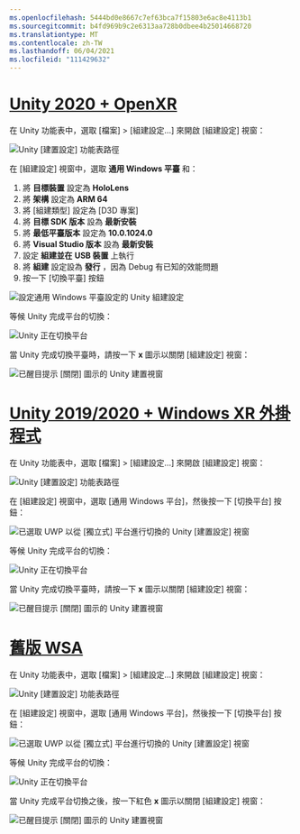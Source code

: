 ```yaml
---
ms.openlocfilehash: 5444bd0e8667c7ef63bca7f15803e6ac8e4113b1
ms.sourcegitcommit: b4fd969b9c2e6313aa728b0dbee4b25014668720
ms.translationtype: MT
ms.contentlocale: zh-TW
ms.lasthandoff: 06/04/2021
ms.locfileid: "111429632"
---
```

# <a name="unity-2020--openxr"></a>[Unity 2020 + OpenXR](#tab/openxr)

在 Unity 功能表中，選取 [檔案] >  [組建設定...] 來開啟 [組建設定] 視窗：

![Unity [建置設定] 功能表路徑](../images/mr-learning-base/base-02-section2-step1-1.png)

在 [組建設定] 視窗中，選取 **通用 Windows 平臺** 和：

1. 將 **目標裝置** 設定為 **HoloLens**
2. 將 **架構** 設定為 **ARM 64**
3. 將 [組建類型] 設定為 [D3D 專案]
4. 將 **目標 SDK 版本** 設為 **最新安裝**
5. 將 **最低平臺版本** 設定為 **10.0.1024.0**
6. 將 **Visual Studio 版本** 設為 **最新安裝**
7. 設定 **組建並在** **USB 裝置** 上執行
8. 將 **組建** 設定設為 **發行** ，因為 Debug 有已知的效能問題
9. 按一下 [切換平臺] 按鈕

![設定通用 Windows 平臺設定的 Unity 組建設定](../images/mr-learning-base/base-02-section2-step1-2-openxr.png)

等候 Unity 完成平台的切換：

![Unity 正在切換平台](../images/mr-learning-base/base-02-section2-step1-3-openxr.png)

當 Unity 完成切換平臺時，請按一下  **x** 圖示以關閉 [組建設定] 視窗：

![已醒目提示 [關閉] 圖示的 Unity 建置視窗](../images/mr-learning-base/base-02-section2-step1-4-openxr.png)

# <a name="unity-20192020--windows-xr-plugin"></a>[Unity 2019/2020 + Windows XR 外掛程式](#tab/winxr)

在 Unity 功能表中，選取 [檔案] >  [組建設定...] 來開啟 [組建設定] 視窗：

![Unity [建置設定] 功能表路徑](../images/mr-learning-base/base-02-section2-step1-1.png)

在 [組建設定] 視窗中，選取 [通用 Windows 平台]，然後按一下 [切換平台] 按鈕：

![已選取 UWP 以從 [獨立式] 平台進行切換的 Unity [建置設定] 視窗](../images/mr-learning-base/base-02-section2-step1-2.png)

等候 Unity 完成平台的切換：

![Unity 正在切換平台](../images/mr-learning-base/base-02-section2-step1-3.png)

當 Unity 完成切換平臺時，請按一下 **x** 圖示以關閉 [組建設定] 視窗：

![已醒目提示 [關閉] 圖示的 Unity 建置視窗](../images/mr-learning-base/base-02-section2-step1-4.png)

# <a name="legacy-wsa"></a>[舊版 WSA](#tab/wsa)

在 Unity 功能表中，選取 [檔案] >  [組建設定...] 來開啟 [組建設定] 視窗：

![Unity [建置設定] 功能表路徑](../images/mr-learning-base/base-02-section2-step1-1.png)

在 [組建設定] 視窗中，選取 [通用 Windows 平台]，然後按一下 [切換平台] 按鈕：

![已選取 UWP 以從 [獨立式] 平台進行切換的 Unity [建置設定] 視窗](../images/mr-learning-base/base-02-section2-step1-2.png)

等候 Unity 完成平台的切換：

![Unity 正在切換平台](../images/mr-learning-base/base-02-section2-step1-3.png)

當 Unity 完成平台切換之後，按一下紅色 **x** 圖示以關閉 [組建設定] 視窗：

![已醒目提示 [關閉] 圖示的 Unity 建置視窗](../images/mr-learning-base/base-02-section2-step1-4.png)
